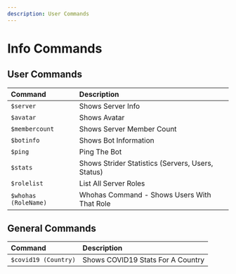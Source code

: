 ```yaml
---
description: User Commands
---
```


# Info Commands

## User Commands

| Command | Description |
| :--- | :--- |
| `$server` | Shows Server Info |
| `$avatar` | Shows Avatar |
| `$membercount` | Shows Server Member Count |
| `$botinfo` | Shows Bot Information |
| `$ping` | Ping The Bot |
| `$stats` | Shows Strider Statistics \(Servers, Users, Status\)  |
| `$rolelist` | List All Server Roles |
| `$whohas (RoleName)` | Whohas Command - Shows Users With That Role |

## General Commands

| Command | Description |
| :--- | :--- |
| `$covid19 (Country)` | Shows COVID19 Stats For A Country |

